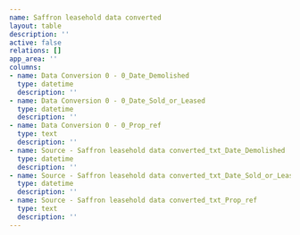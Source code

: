 ```yaml
---
name: Saffron leasehold data converted
layout: table
description: ''
active: false
relations: []
app_area: ''
columns:
- name: Data Conversion 0 - 0_Date_Demolished
  type: datetime
  description: ''
- name: Data Conversion 0 - 0_Date_Sold_or_Leased
  type: datetime
  description: ''
- name: Data Conversion 0 - 0_Prop_ref
  type: text
  description: ''
- name: Source - Saffron leasehold data converted_txt_Date_Demolished
  type: datetime
  description: ''
- name: Source - Saffron leasehold data converted_txt_Date_Sold_or_Leased
  type: datetime
  description: ''
- name: Source - Saffron leasehold data converted_txt_Prop_ref
  type: text
  description: ''
---
```


